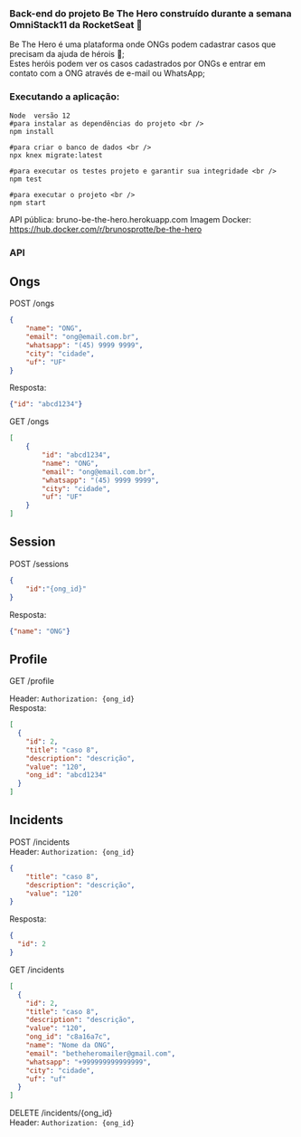 ### Back-end do projeto Be The Hero construído durante a semana OmniStack11 da RocketSeat 🚀

Be The Hero é uma plataforma onde ONGs podem cadastrar casos que precisam da ajuda de hérois 💜; <br />
Estes heróis podem ver os casos cadastrados por ONGs e entrar em contato com a ONG através de e-mail ou WhatsApp;

### Executando a aplicação:

``` 
Node  versão 12
#para instalar as dependências do projeto <br />
npm install

#para criar o banco de dados <br />
npx knex migrate:latest

#para executar os testes projeto e garantir sua integridade <br />
npm test

#para executar o projeto <br />
npm start
```
API pública: bruno-be-the-hero.herokuapp.com
Imagem Docker: https://hub.docker.com/r/brunosprotte/be-the-hero

### API
## Ongs

POST /ongs
```json
{
	"name": "ONG",
	"email": "ong@email.com.br",
	"whatsapp": "(45) 9999 9999",
	"city": "cidade",
	"uf": "UF"
}
```
Resposta:
```json
{"id": "abcd1234"}
```
GET /ongs
```json
[
	{
		"id": "abcd1234",
		"name": "ONG",
		"email": "ong@email.com.br",
		"whatsapp": "(45) 9999 9999",
		"city": "cidade",
		"uf": "UF"
	}
]
```

## Session
POST /sessions
```json
{
	"id":"{ong_id}"
}
```
Resposta:
```json
{"name": "ONG"}
```

## Profile
GET /profile

Header: `Authorization: {ong_id}`
<br />
Resposta:
```json
[
  {
	"id": 2,
	"title": "caso 8",
	"description": "descrição",
	"value": "120",
	"ong_id": "abcd1234"
  }
]
```

## Incidents
POST /incidents
<br />
Header: `Authorization: {ong_id}`

```json
{
	"title": "caso 8",
	"description": "descrição",
	"value": "120"
}
```

Resposta:
```json
{
  "id": 2
}
```

GET /incidents
```json
[
  {
	"id": 2,
	"title": "caso 8",
	"description": "descrição",
	"value": "120",
	"ong_id": "c8a16a7c",
	"name": "Nome da ONG",
	"email": "betheheromailer@gmail.com",
	"whatsapp": "+999999999999999",
	"city": "cidade",
	"uf": "uf"
  }
]
```
DELETE /incidents/{ong_id}
<br />
Header: `Authorization: {ong_id}`
